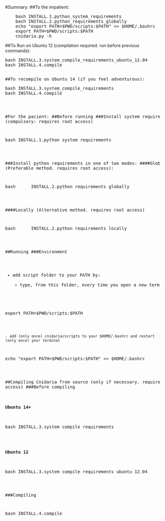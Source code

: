 #Summary:
##To the impatient:
<pre>
	bash INSTALL.1.python_system_requirements
	bash INSTALL.2.python_requirements_globally
	echo "export PATH=$PWD/scripts:$PATH" >> $HOME/.bashrc
	export PATH=$PWD/scripts:$PATH
	cnidaria.py -h
</pre>

##To Run on Ubuntu 12 (compilation required. run before previous commands):
<pre>
bash INSTALL.3.system_compile_requirements_ubuntu_12.04
bash INSTALL.4.compile
<pre>

##To recompile on Ubuntu 14 (if you feel adventurous):
<pre>
bash INSTALL.3.system_compile_requirements
bash INSTALL.4.compile
</pre>


#For the pacient:
##Before running
###Install system requirements (compulsory: requires root access)
<pre>
bash INSTALL.1.python_system_requirements
</pre>

###Install python requirements in one of two modes:
####Globally (Preferable method. requires root access):
<pre>
bash      INSTALL.2.python_requirements_globally
</pre>
####Locally (Alternative method. requires root access)
<pre>
bash      INSTALL.2.python_requirements_locally
</pre>




##Running
###Environment
- add script folder to your PATH by:
    - type, from this folder, every time you open a new terminal
<pre>
export PATH=$PWD/scripts:$PATH
</pre>

    - add (only once) cnidaria/scripts to your $HOME/.bashrc and restart (only once) your terminal
<pre>
echo "export PATH=$PWD/scripts:$PATH" >> $HOME/.bashrc
</pre>
    


##Compiling Cnidaria from source (only if necessary. requires root access)
###Before compiling
#### Ubuntu 14+
<pre>
bash INSTALL.3.system_compile_requirements
</pre>

#### Ubuntu 12
<pre>
bash INSTALL.3.system_compile_requirements_ubuntu_12.04
</pre>

###Compiling
<pre>
bash INSTALL.4.compile
</pre>



